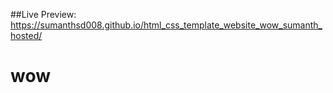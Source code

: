 ##Live Preview: https://sumanthsd008.github.io/html_css_template_website_wow_sumanth_hosted/

# wow
